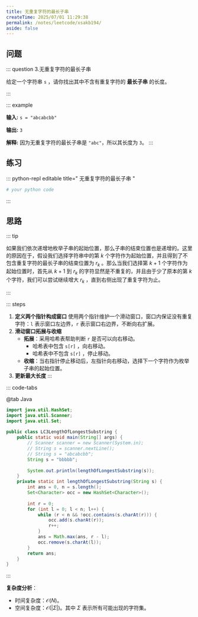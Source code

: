 ```yaml
---
title: 无重复字符的最长子串
createTime: 2025/07/01 11:29:38
permalink: /notes/leetcode/xsakb194/
aside: false
---
```


## **问题**

::: question 3.无重复字符的最长子串

给定一个字符串 `s` ，请你找出其中不含有重复字符的 **最长子串** 的长度。

:::

::: example

**输入:** `s = "abcabcbb"`

**输出:** `3` 

**解释:** 因为无重复字符的最长子串是 `"abc"`，所以其长度为 `3`。
:::
## **练习**

::: python-repl editable title=" 无重复字符的最长子串 "

```python
# your python code
```

:::

## **思路**

::: tip 

如果我们依次递增地枚举子串的起始位置，那么子串的结束位置也是递增的。这里的原因在于，假设我们选择字符串中的第 $k$ 个字符作为起始位置，并且得到了不包含重复字符的最长子串的结束位置为 $r_k$ 。那么当我们选择第 $k + 1$ 个字符作为起始位置时，首先从 $k + 1$ 到 $r_k$ 的字符显然是不重复的，并且由于少了原本的第 $k$ 个字符，我们可以尝试继续增大 $r_k$ ，直到右侧出现了重复字符为止。

:::

::: steps

1. **定义两个指针构成窗口**
	使用两个指针维护一个滑动窗口，窗口内保证没有重复字符：`l` 表示窗口左边界，`r` 表示窗口右边界，不断向右扩展。
2. **滑动窗口拓展与收缩**
	- **拓展**：采用哈希表帮助判断 `r` 是否可以向右移动。
		- 哈希表中包含 `s[r]` ，向右移动。
		- 哈希表中不包含 `s[r]` ，停止移动。
	- **收缩**：当右指针停止移动后，左指针向右移动，选择下一个字符作为枚举子串的起始位置。
3. **更新最大长度**
:::

::: code-tabs

@tab Java

```java
import java.util.HashSet;  
import java.util.Scanner;  
import java.util.Set;  
  
public class LC3LengthOfLongestSubstring {  
    public static void main(String[] args) {  
        // Scanner scanner = new Scanner(System.in);  
        // String s = scanner.nextLine();  
        // String s = "abcabcbb";
        String s = "bbbbb";  
  
        System.out.println(lengthOfLongestSubstring(s));  
    }  
    private static int lengthOfLongestSubstring(String s) {  
        int ans = 0, n = s.length();  
        Set<Character> occ = new HashSet<Character>();  
  
        int r = 0;  
        for (int l = 0; l < n; l++) {  
            while (r < n && !occ.contains(s.charAt(r))) {  
                occ.add(s.charAt(r));  
                r++;  
            }
            ans = Math.max(ans, r - l);  
            occ.remove(s.charAt(l));  
        }
        return ans;  
    }
}

```

:::

**复杂度分析**：

- 时间复杂度：$\mathcal{O}(N)$。
- 空间复杂度：$\mathcal{O}(\lvert \Sigma \rvert)$。其中 $\Sigma$ 表示所有可能出现的字符集。